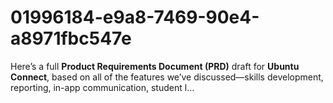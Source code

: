 # 01996184-e9a8-7469-90e4-a8971fbc547e
Here’s a full **Product Requirements Document (PRD)** draft for **Ubuntu Connect**, based on all of the features we’ve discussed—skills development, reporting, in-app communication, student l...
